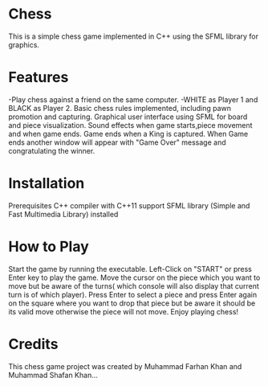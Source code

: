 # Chess
 This is a simple chess game implemented in C++ using the SFML library for graphics.

# Features
-Play chess against a friend on the same computer.
-WHITE as Player 1 and BLACK as Player 2.
Basic chess rules implemented, including pawn promotion and capturing.
Graphical user interface using SFML for board and piece visualization.
Sound effects when game starts,piece movement and when game ends.
Game ends when a King is captured.
When Game ends another window will appear with "Game Over" message and congratulating the winner.

# Installation
Prerequisites
C++ compiler with C++11 support
SFML library (Simple and Fast Multimedia Library) installed

# How to Play
Start the game by running the executable.
Left-Click on "START" or press Enter key to play the game.
Move the cursor on the piece which you want to move but be aware of the turns( which console will also display that current turn is of which player).
Press Enter to select a piece and press Enter again on the square where you want to drop that piece but be aware it should be its valid move otherwise the piece will not move.
Enjoy playing chess!

# Credits
This chess game project was created by Muhammad Farhan Khan and Muhammad Shafan Khan...
